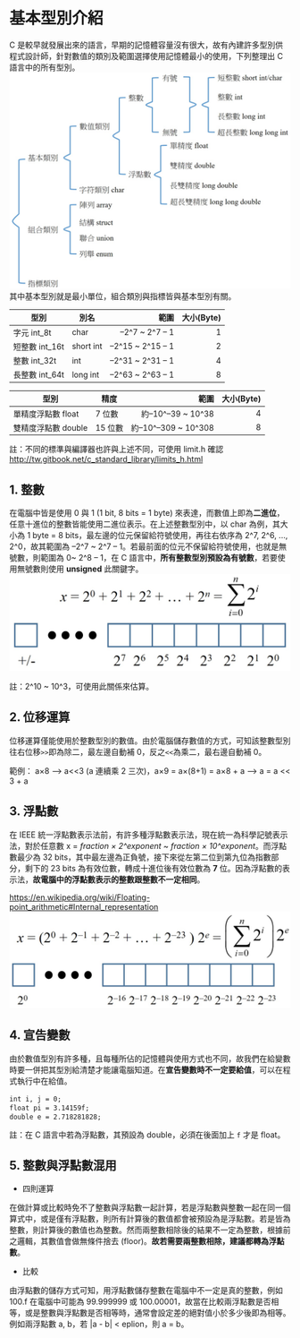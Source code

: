 # 基本型別介紹
C 是較早就發展出來的語言，早期的記憶體容量沒有很大，故有內建許多型別供程式設計師，針對數值的類別及範圍選擇使用記憶體最小的使用，下列整理出 C 語言中的所有型別。
![image](data_type1.jpg)
其中基本型別就是最小單位，組合類別與指標皆與基本型別有關。

| 型別 | 別名 | 範圍 | 大小(Byte) |
| --- | --- | ---: | ---: |
| 字元 int_8t | char | –2^7 ~ 2^7 – 1 | 1 |
| 短整數 int_16t | short int | –2^15 ~ 2^15 – 1 | 2 |
| 整數 int_32t | int | –2^31 ~ 2^31 – 1 | 4 |
| 長整數 int_64t | long int | –2^63 ~ 2^63 – 1 | 8 |

| 型別 | 精度 | 範圍 | 大小(Byte) |
| --- | --- | ---: | ---: |
| 單精度浮點數 float | 7 位數 | 約–10^–39 ~ 10^38 | 4 |
| 雙精度浮點數 double | 15 位數 | 約–10^–309 ~ 10^308 | 8 |

註：不同的標準與編譯器也許與上述不同，可使用 limit.h 確認
http://tw.gitbook.net/c_standard_library/limits_h.html

## 1. 整數
在電腦中皆是使用 0 與 1 (1 bit, 8 bits = 1 byte) 來表達，而數值上即為**二進位**，任意十進位的整數皆能使用二進位表示。在上述整數型別中，以 char 為例，其大小為 1 byte = 8 bits，最左邊的位元保留給符號使用，再往右依序為 2^7, 2^6, ..., 2^0，故其範圍為 –2^7 ~ 2^7 – 1。若最前面的位元不保留給符號使用，也就是無號數，則範圍為 0~ 2^8 – 1，在 C 語言中，**所有整數型別預設為有號數**，若要使用無號數則使用 **unsigned** 此關鍵字。
![image](binary.jpg)

註：2^10 ~ 10^3，可使用此關係來估算。

## 2. 位移運算
位移運算僅能使用於整數型別的數值。由於電腦儲存數值的方式，可知該整數型別往右位移`>>`即為除二，最左邊自動補 0，反之`<<`為乘二，最右邊自動補 0。

範例： a×8 --> a<<3 (a 連續乘 2 三次)，a×9 = a×(8+1) = a×8 + a --> a = a << 3 + a

## 3. 浮點數
在 IEEE 統一浮點數表示法前，有許多種浮點數表示法，現在統一為科學記號表示法，對於任意數 x = *fraction × 2^exponent* ~ *fraction × 10^exponent*。而浮點數最少為 32 bits，其中最左邊為正負號，接下來從左第二位到第九位為指數部分，剩下的 23 bits 為有效位數，轉成十進位後有效位數為 **7** 位。因為浮點數的表示法，**故電腦中的浮點數表示的整數跟整數不一定相同**。

https://en.wikipedia.org/wiki/Floating-point_arithmetic#Internal_representation
![image](float.jpg)

## 4. 宣告變數
由於數值型別有許多種，且每種所佔的記憶體與使用方式也不同，故我們在給變數時要一併把其型別給清楚才能讓電腦知道。在**宣告變數時不一定要給值**，可以在程式執行中在給值。
```
int i, j = 0;
float pi = 3.14159f;
double e = 2.718281828;
```
註：在 C 語言中若為浮點數，其預設為 double，必須在後面加上 `f` 才是 float。

## 5. 整數與浮點數混用
* 四則運算

在做計算或比較時免不了整數與浮點數一起計算，若是浮點數與整數一起在同一個算式中，或是僅有浮點數，則所有計算後的數值都會被預設為是浮點數。若是皆為整數，則計算後的數值也為整數。然而兩整數相除後的結果不一定為整數，根據前之邏輯，其數值會做無條件捨去 (floor)。**故若需要兩整數相除，建議都轉為浮點數**。

* 比較

由浮點數的儲存方式可知，用浮點數儲存整數在電腦中不一定是真的整數，例如 100.f 在電腦中可能為 99.999999 或 100.00001，故當在比較兩浮點數是否相等，或是整數與浮點數是否相等時，通常會設定差的絕對值小於多少後即為相等。例如兩浮點數 a, b，若 |a - b| < eplion，則 a = b。
